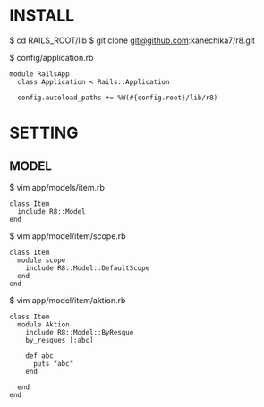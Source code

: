 INSTALL
================================

  $ cd RAILS_ROOT/lib
  $ git clone git@github.com:kanechika7/r8.git

  $ config/application.rb

    module RailsApp
      class Application < Rails::Application

      config.autoload_paths += %W(#{config.root}/lib/r8)  



SETTING
================================

MODEL
--------------------------------

  $ vim app/models/item.rb

    class Item
      include R8::Model
    end

  $ vim app/model/item/scope.rb

    class Item
      module scope
        include R8::Model::DefaultScope
      end
    end

  $ vim app/model/item/aktion.rb

    class Item
      module Aktion
        include R8::Model::ByResque
        by_resques [:abc]

        def abc
          puts "abc"
        end

      end
    end
